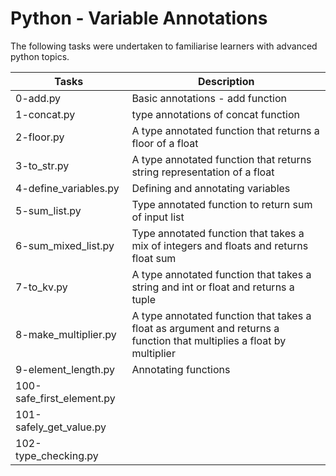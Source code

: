 # Python - Variable Annotations

The following tasks were undertaken to familiarise learners with advanced python topics.

| Tasks | Description |
| ----- | ----------- |
| 0-add.py | Basic annotations - add function |
| 1-concat.py | type annotations of concat function |
| 2-floor.py | A type annotated function that returns a floor of a float |
| 3-to_str.py | A type annotated function that returns string representation of a float |
| 4-define_variables.py | Defining and annotating variables |
| 5-sum_list.py | Type annotated function to return sum of input list |
| 6-sum_mixed_list.py | Type annotated function that takes a mix of integers and floats and returns float sum |
| 7-to_kv.py | A type annotated function that takes a string and int or float and returns a tuple |
| 8-make_multiplier.py | A type annotated function that takes a float as argument and returns a function that multiplies a float by multiplier |
| 9-element_length.py | Annotating functions |
| 100-safe_first_element.py |   |
| 101-safely_get_value.py |  |
| 102-type_checking.py |  |
